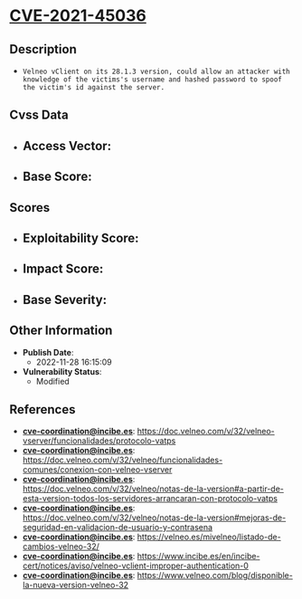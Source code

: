 
# [CVE-2021-45036](https://cve.mitre.org/cgi-bin/cvename.cgi?name=CVE-2021-45036)

## Description

- `Velneo vClient on its 28.1.3 version, could allow an attacker with knowledge of the victims's username and hashed password to spoof the victim's id against the server.`

## Cvss Data

- **Access Vector**:
  - 
- **Base Score**:
  - 

## Scores

- **Exploitability Score**:
  - 
- **Impact Score**:
  - 
- **Base Severity**:
  - 

## Other Information

- **Publish Date**:
  - 2022-11-28 16:15:09
- **Vulnerability Status**:
  - Modified

## References

- **cve-coordination@incibe.es**: https://doc.velneo.com/v/32/velneo-vserver/funcionalidades/protocolo-vatps
- **cve-coordination@incibe.es**: https://doc.velneo.com/v/32/velneo/funcionalidades-comunes/conexion-con-velneo-vserver
- **cve-coordination@incibe.es**: https://doc.velneo.com/v/32/velneo/notas-de-la-version#a-partir-de-esta-version-todos-los-servidores-arrancaran-con-protocolo-vatps
- **cve-coordination@incibe.es**: https://doc.velneo.com/v/32/velneo/notas-de-la-version#mejoras-de-seguridad-en-validacion-de-usuario-y-contrasena
- **cve-coordination@incibe.es**: https://velneo.es/mivelneo/listado-de-cambios-velneo-32/
- **cve-coordination@incibe.es**: https://www.incibe.es/en/incibe-cert/notices/aviso/velneo-vclient-improper-authentication-0
- **cve-coordination@incibe.es**: https://www.velneo.com/blog/disponible-la-nueva-version-velneo-32
